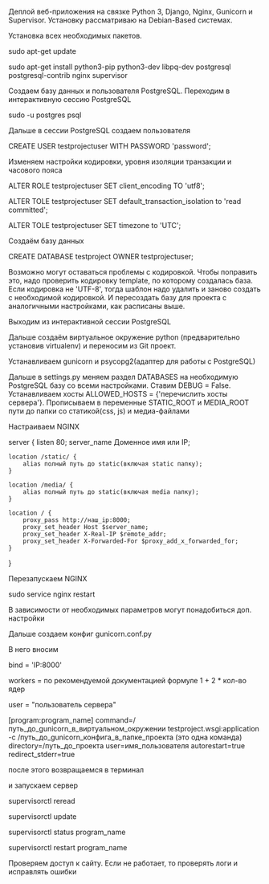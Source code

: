 Деплой веб-приложения на связке Python 3, Django, Nginx, Gunicorn и Supervisor. Установку рассматриваю на Debian-Based системах.

 Установка всех необходимых пакетов.

   sudo apt-get update

sudo apt-get install python3-pip python3-dev libpq-dev postgresql postgresql-contrib nginx supervisor


Создаем базу данных и пользователя PostgreSQL. Переходим в интерактивную сессию PostgreSQL

sudo -u postgres psql

Дальше в сессии PostgreSQL создаем пользователя

CREATE USER testprojectuser WITH PASSWORD 'password';

Изменяем настройки кодировки, уровня изоляции транзакции и часового пояса

ALTER ROLE testprojectuser SET client_encoding TO 'utf8';

ALTER TOLE testprojectuser SET default_transaction_isolation to 'read committed';

ALTER TOLE testprojectuser SET timezone to 'UTC';

Создаём базу данных 

CREATE DATABASE testproject OWNER testprojectuser;

Возможно могут оставаться проблемы с кодировкой. Чтобы поправить это, надо проверить кодировку template, по которому создалась база. Если кодировка не 'UTF-8', тогда шаблон надо удалить и заново создать с необходимой кодировкой. И пересоздать базу для проекта с аналогичными настройками, как расписаны выше.

Выходим из интерактивной сессии PostgreSQL

Дальше создаём виртуальное окружение python (предварительно установив virtualenv) и переносим из Git проект.

Устанавливаем gunicorn и psycopg2(адаптер для работы с PostgreSQL) 

Дальше в settings.py меняем раздел DATABASES на необходимую PostgreSQL базу со всеми настройками. Ставим DEBUG = False. Устанавливаем хосты ALLOWED_HOSTS = {'перечислить хосты сервера'}. Прописываем в переменные STATIC_ROOT и MEDIA_ROOT пути до папки со статикой(css, js) и медиа-файлами

Настраиваем NGINX

server {
    listen 80;
    server_name Доменное имя или IP; 

    location /static/ {
        alias полный путь до static(включая static папку);
    }
    
    location /media/ {
        alias полный путь до static(включая media папку);
    }
    
    location / {
        proxy_pass http://наш_ip:8000; 
        proxy_set_header Host $server_name;
        proxy_set_header X-Real-IP $remote_addr;
        proxy_set_header X-Forwarded-For $proxy_add_x_forwarded_for;
    }
  }
  
 Перезапускаем NGINX
 
 sudo service nginx restart
 
 В зависимости от необходимых параметров могут понадобиться доп. настройки
 
 Дальше создаем конфиг gunicorn.conf.py 
 
 В него вносим
 
bind = 'IP:8000'

workers = по рекомендуемой документацией формуле 1 + 2 * кол-во ядер
 
user = "пользователь сервера"

[program:program_name]
command=/путь_до_gunicorn_в_виртуальном_окружении testproject.wsgi:application -c /путь_до_gunicorn_конфига_в_папке_проекта (это одна команда)
directory=/путь_до_проекта
user=имя_пользователя
autorestart=true
redirect_stderr=true

после этого возвращаемся в терминал

и запускаем сервер

supervisorctl reread

supervisorctl update

supervisorctl status program_name

supervisorctl restart program_name

Проверяем доступ к сайту. Если не работает, то проверять логи и исправлять ошибки